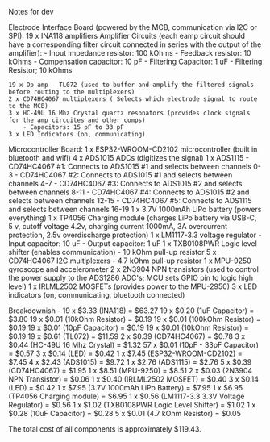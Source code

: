 Notes for dev

Electrode Interface Board (powered by the MCB, communication via I2C or SPI):
    19 x INA118 amplifiers 
        Amplifier Circuits (each eamp circuit should have a corresponding filter circuit connected in series with the output of the amplifier):
            - Input impedance resistor: 100 kOhms
            - Feedback resistor: 10 kOhms
            - Compensation capacitor: 10 pF
            - Filtering Capacitor: 1 uF
            - Filtering Resistor; 10 kOhms

    19 x Op-amp - TL072 (used to buffer and amplify the filtered signals before routing to the multiplexers)
    2 x CD74HC4067 multiplexers ( Selects which electrode signal to route to the MCB)
    3 x HC-49U 16 Mhz Crystal quartz resonators (provides clock signals for the amp circuites and other comps)
        - Capacitors: 15 pF to 33 pF
    3 x LED Indicators (on, communicating)

Microcontroller Board:
    1 x ESP32-WROOM-CD2102 microcontroller (built in bluetooth and wifi)
    4 x ADS1015 ADCs (digitizes the signal)
    1 x ADS1115
        - CD74HC4067 #1: Connects to ADS1015 #1 and selects between channels 0-3
        - CD74HC4067 #2: Connects to ADS1015 #1 and selects between channels 4-7
        - CD74HC4067 #3: Connects to ADS1015 #2 and selects between channels 8-11
        - CD74HC4067 #4: Connects to ADS1015 #2 and selects between channels 12-15
        - CD74HC4067 #5: Connects to ADS1115 and selects between channels 16-19
    1 x 3.7V 1000mAh LiPo battery (powers everything)
    1 x TP4056 Charging module (charges LiPo battery via USB-C, 5 v, cutoff voltage 4.2v, charging current 1000mA, 3A overcurrent protection, 2.5v overdischarge protection)
    1 x LM1117-3.3 voltage regulator
        - Input capacitor: 10 uF
        - Output capacitor: 1 uF
    1 x TXB0108PWR Logic level shifter (enables communication)
        -  10 kOhm pull-up resistor
    5 x CD74HC4067 I2C multiplexers
        - 4.7 kOhm pull-up resistor
    1 x MPU-9250 gyroscope and accelerometer
    2 x 2N3904 NPN transistors (used to control the power supply to the ADS1286 ADC's; MCU sets GPIO pin to logic high level)
    1 x IRLML2502 MOSFETs (provides power to the MPU-2950)
    3 x LED indicators (on, communicating, bluetooth connected)


Breakdownish - 
19 x $3.33 (INA118) = $63.27
19 x $0.20 (1uF Capacitor) = $3.80
19 x $0.01 (10kOhm Resistor) = $0.19
19 x $0.01 (100kOhm Resistor) = $0.19
19 x $0.01 (10pF Capacitor) = $0.19
19 x $0.01 (10kOhm Resistor) = $0.19
19 x $0.61 (TL072) = $11.59
2 x $0.39 (CD74HC4067) = $0.78
3 x $0.44 (HC-49U 16 Mhz Crystal) = $1.32
57 x $0.01 (10pF - 33pF Capacitor) = $0.57
3 x $0.14 (LED) = $0.42
1 x $7.45 (ESP32-WROOM-CD2102) = $7.45
4 x $2.43 (ADS1015) = $9.72
1 x $2.76 (ADS1115) = $2.76
5 x $0.39 (CD74HC4067) = $1.95
1 x $8.51 (MPU-9250) = $8.51
2 x $0.03 (2N3904 NPN Transistor) = $0.06
1 x $0.40 (IRLML2502 MOSFET) = $0.40
3 x $0.14 (LED) = $0.42
1 x $7.95 (3.7V 1000mAh LiPo Battery) = $7.95
1 x $6.95 (TP4056 Charging module) = $6.95
1 x $0.56 (LM1117-3.3 3.3V Voltage Regulator) = $0.56
1 x $1.02 (TXB0108PWR Logic Level Shifter) = $1.02
1 x $0.28 (10uF Capacitor) = $0.28
5 x $0.01 (4.7 kOhm Resistor) = $0.05

The total cost of all components is approximately $119.43. 